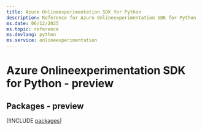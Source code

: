 ```yaml
---
title: Azure Onlineexperimentation SDK for Python
description: Reference for Azure Onlineexperimentation SDK for Python
ms.date: 06/12/2025
ms.topic: reference
ms.devlang: python
ms.service: onlineexperimentation
---
```

# Azure Onlineexperimentation SDK for Python - preview
## Packages - preview
[!INCLUDE [packages](onlineexperimentation-index.md)]